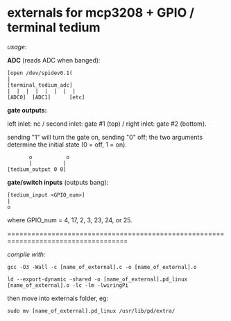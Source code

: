 externals for mcp3208 + GPIO / terminal tedium
===========================================================

*usage:*


**ADC** (reads ADC when banged):
```
[open /dev/spidev0.1(
|
[terminal_tedium_adc]
|  |  |  |  |  |  |  | 
[ADC0]  [ADC1]  	[etc]
```

**gate outputs:**

left inlet: nc / second inlet: gate #1 (top) / right inlet: gate #2 (bottom). 

sending "1" will turn the gate on, sending "0" off; the two arguments determine the initial state (0 = off, 1 = on).

```    
       o    	   o
       |          |
[tedium_output 0 0]

```

**gate/switch inputs** (outputs bang): 

```
[tedium_input <GPIO_num>] 
|
o
```

where GPIO_num = 4, 17, 2, 3, 23, 24, or 25.

====================================================================================


*compile with:*

`gcc -O3 -Wall -c [name_of_external].c -o [name_of_external].o`

`ld --export-dynamic -shared -o [name_of_external].pd_linux [name_of_external].o -lc -lm -lwiringPi`

then move into externals folder, eg: 

`sudo mv [name_of_external].pd_linux /usr/lib/pd/extra/`

